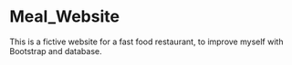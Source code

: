 # Meal_Website

This is a fictive website for a fast food restaurant, to improve myself with Bootstrap and database.
